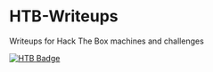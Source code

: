 # HTB-Writeups
Writeups for Hack The Box machines and challenges

[![HTB Badge](https://www.hackthebox.com/badge/image/628244)](https://app.hackthebox.com/users/628244)
